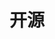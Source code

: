 ---
title: "开源"
description: "Build Impact!"
slug: "oss"
image: "oss.jpg"
style: 
    background: "#87ceeb"
    color: "#fff"
---
